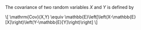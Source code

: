 The covariance of two random variables $X$ and $Y$ is defined by

\\[
\mathrm{Cov}(X,Y) \equiv \mathbb{E}\left[\left(X-\mathbb{E}[X]\right)\left(Y-\mathbb{E}[Y]\right)\right]
\\]